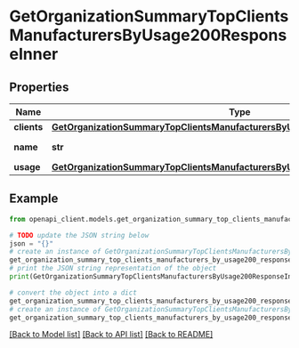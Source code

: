 # GetOrganizationSummaryTopClientsManufacturersByUsage200ResponseInner


## Properties

Name | Type | Description | Notes
------------ | ------------- | ------------- | -------------
**clients** | [**GetOrganizationSummaryTopClientsManufacturersByUsage200ResponseInnerClients**](GetOrganizationSummaryTopClientsManufacturersByUsage200ResponseInnerClients.md) |  | [optional] 
**name** | **str** | Name of the manufacturer | [optional] 
**usage** | [**GetOrganizationSummaryTopClientsManufacturersByUsage200ResponseInnerUsage**](GetOrganizationSummaryTopClientsManufacturersByUsage200ResponseInnerUsage.md) |  | [optional] 

## Example

```python
from openapi_client.models.get_organization_summary_top_clients_manufacturers_by_usage200_response_inner import GetOrganizationSummaryTopClientsManufacturersByUsage200ResponseInner

# TODO update the JSON string below
json = "{}"
# create an instance of GetOrganizationSummaryTopClientsManufacturersByUsage200ResponseInner from a JSON string
get_organization_summary_top_clients_manufacturers_by_usage200_response_inner_instance = GetOrganizationSummaryTopClientsManufacturersByUsage200ResponseInner.from_json(json)
# print the JSON string representation of the object
print(GetOrganizationSummaryTopClientsManufacturersByUsage200ResponseInner.to_json())

# convert the object into a dict
get_organization_summary_top_clients_manufacturers_by_usage200_response_inner_dict = get_organization_summary_top_clients_manufacturers_by_usage200_response_inner_instance.to_dict()
# create an instance of GetOrganizationSummaryTopClientsManufacturersByUsage200ResponseInner from a dict
get_organization_summary_top_clients_manufacturers_by_usage200_response_inner_from_dict = GetOrganizationSummaryTopClientsManufacturersByUsage200ResponseInner.from_dict(get_organization_summary_top_clients_manufacturers_by_usage200_response_inner_dict)
```
[[Back to Model list]](../README.md#documentation-for-models) [[Back to API list]](../README.md#documentation-for-api-endpoints) [[Back to README]](../README.md)


